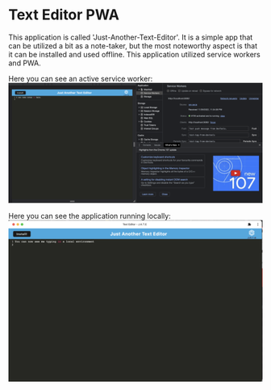 # Text Editor PWA

This application is called 'Just-Another-Text-Editor'. It is a simple app that can be utilized a bit as a note-taker, but the most noteworthy aspect is that it can be installed and used offline. This application utilized service workers and PWA.

Here you can see an active service worker:
![Screenshot](/Develop/assets/SW.png)

Here you can see the application running locally:
![Screenshot](/Develop/assets/Native.png)